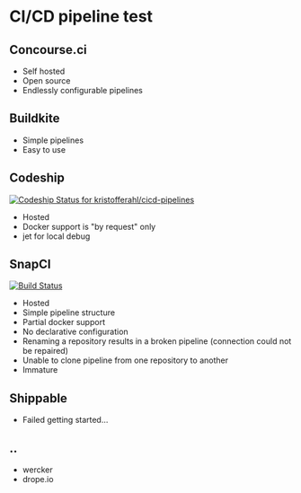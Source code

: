 # CI/CD pipeline test

## Concourse.ci
- Self hosted
- Open source
- Endlessly configurable pipelines

## Buildkite
- Simple pipelines
- Easy to use

## Codeship
[![Codeship Status for kristofferahl/cicd-pipelines](https://codeship.com/projects/6f601af0-9472-0134-71d5-3643c9f33b1e/status?branch=master)](https://codeship.com/projects/186635)
- Hosted
- Docker support is "by request" only
- jet for local debug

## SnapCI
[![Build Status](https://snap-ci.com/kristofferahl/cicd-pipelines/branch/master/build_image)](https://snap-ci.com/kristofferahl/cicd-pipelines/branch/master)
- Hosted
- Simple pipeline structure
- Partial docker support
- No declarative configuration
- Renaming a repository results in a broken pipeline (connection could not be repaired)
- Unable to clone pipeline from one repository to another
- Immature

## Shippable
- Failed getting started...

## ..
- wercker
- drope.io
